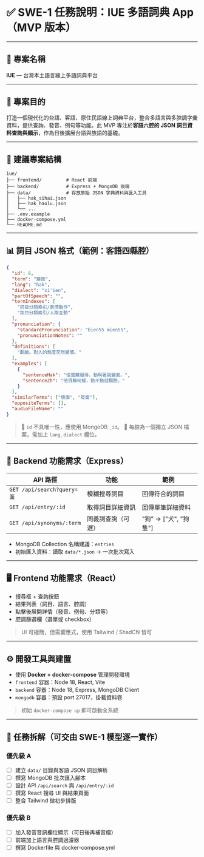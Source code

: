 
# ✅ SWE-1 任務說明：IUE 多語詞典 App（MVP 版本）

---

## 📌 專案名稱

**IUE** — 台灣本土語言線上多語詞典平台

---

## 🎯 專案目的

打造一個現代化的台語、客語、原住民語線上詞典平台，整合多語言與多腔調字彙資料，提供查詢、發音、例句等功能。此 MVP 專注於**客語六腔的 JSON 詞目資料查詢與顯示**，作為日後擴展台語與族語的基礎。

---

## 📁 建議專案結構

```
iue/
├── frontend/         # React 前端
├── backend/          # Express + MongoDB 後端
├── data/             # 存放原始 JSON 字典資料與匯入工具
│   ├── hak_sihai.json
│   ├── hak_haolu.json
│   └── ...
├── .env.example
├── docker-compose.yml
└── README.md
```

---

## 📊 詞目 JSON 格式（範例：客語四縣腔）

```json
{
  "id": 8,
  "term": "變面",
  "lang": "hak",
  "dialect": "xi'ien",
  "partOfSpeech": "",
  "termIndexes": [
    "詞目分類索引/表情動作",
    "詞目分類索引/人際互動"
  ],
  "pronunciation": {
    "standardPronunciation": "bien55 mien55",
    "pronunciationNotes": ""
  },
  "definitions": [
    "翻臉。對人的態度突然變壞。"
  ],
  "examples": [
    {
      "sentenceHak": "佢當難服侍，動啊著就變面。",
      "sentenceZh": "他很難伺候，動不動就翻臉。"
    }
  ],
  "similarTerms": ["壞面", "貶面"],
  "oppositeTerms": [],
  "audioFileName": ""
}
```

> 🔸 `id` 不具唯一性，應使用 MongoDB `_id`。
> 🔸 每腔為一個獨立 JSON 檔案，需加上 `lang`, `dialect` 欄位。

---

## 🧩 Backend 功能需求（Express）

| API 路徑                    | 功能        | 範例                 |
| ------------------------- | --------- | ------------------ |
| `GET /api/search?query=面` | 模糊搜尋詞目    | 回傳符合的詞目            |
| `GET /api/entry/:id`      | 取得詞目詳細資訊  | 回傳單筆詳細資料           |
| `GET /api/synonyms/:term` | 同義詞查詢（可選） | "狗" → \["犬", "狗隻"] |

* MongoDB Collection 名稱建議：`entries`
* 初始匯入資料：讀取 `data/*.json` → 一次批次寫入

---

## 🖥️ Frontend 功能需求（React）

* 搜尋框 + 查詢按鈕
* 結果列表（詞目、語言、腔調）
* 點擊後展開詳情（發音、例句、分類等）
* 腔調篩選欄（選單或 checkbox）

> UI 可極簡，但需響應式，使用 Tailwind / ShadCN 皆可

---

## ⚙️ 開發工具與建置

* 使用 **Docker + docker-compose** 管理開發環境
* `frontend` 容器：Node 18, React, Vite
* `backend` 容器：Node 18, Express, MongoDB Client
* `mongodb` 容器：預設 port 27017，掛載資料卷

> 初始 `docker-compose up` 即可啟動全系統

---

## 🧱 任務拆解（可交由 SWE-1 模型逐一實作）

### 優先級 A

* [ ] 建立 `data/` 目錄與客語 JSON 詞目解析
* [ ] 撰寫 MongoDB 批次匯入腳本
* [ ] 設計 API `/api/search` 與 `/api/entry/:id`
* [ ] 撰寫 React 搜尋 UI 與結果頁面
* [ ] 整合 Tailwind 做初步排版

### 優先級 B

* [ ] 加入發音音訊欄位顯示（可日後再補音檔）
* [ ] 前端加上語言與腔調過濾器
* [ ] 撰寫 Dockerfile 與 docker-compose.yml
